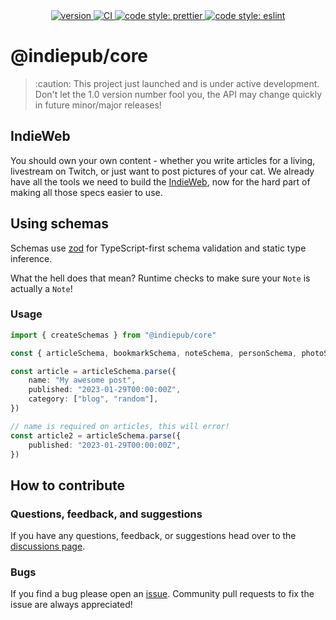 <div align="center">
  <a href="https://npmjs.org/package/@indiepub/core">
    <img src="https://badgen.now.sh/npm/v/@indiepub/core" alt="version" />
  </a>
  <a href="https://github.com/indiepub/core/actions">
    <img src="https://github.com/indiepub/core/workflows/Release/badge.svg" alt="CI" />
  </a>
  <a href="https://github.com/prettier/prettier">
    <img src="https://img.shields.io/badge/code_style-prettier-ff69b4.svg?style=flat-square" alt="code style: prettier">
  </a>
  <a href="https://github.com/eslint/eslint">
    <img src="https://img.shields.io/badge/code_style-eslint-4b32c3.svg?style=flat-square" alt="code style: eslint">
  </a>
</div>

# @indiepub/core

> :caution: This project just launched and is under active development. Don't let the 1.0 version number fool you, the API may change quickly in future minor/major releases!

## IndieWeb

You should own your own content - whether you write articles for a living, livestream on Twitch, or just want to post pictures of your cat. We already have all the tools we need to build the [IndieWeb](https://indieweb.org), now for the hard part of making all those specs easier to use.

## Using schemas

Schemas use [zod](https://zod.dev/) for TypeScript-first schema validation and static type inference.

What the hell does that mean? Runtime checks to make sure your `Note` is actually a `Note`!

### Usage

```ts
import { createSchemas } from "@indiepub/core"

const { articleSchema, bookmarkSchema, noteSchema, personSchema, photoSchema } = createSchemas()

const article = articleSchema.parse({
	name: "My awesome post",
	published: "2023-01-29T00:00:00Z",
	category: ["blog", "random"],
})

// name is required on articles, this will error!
const article2 = articleSchema.parse({
	published: "2023-01-29T00:00:00Z",
})
```

## How to contribute

### Questions, feedback, and suggestions

If you have any questions, feedback, or suggestions head over to the [discussions page](https://github.com/indiepub/core/discussions).

### Bugs

If you find a bug please open an [issue](https://github.com/indiepub/core/issues). Community pull requests to fix the issue are always appreciated!
